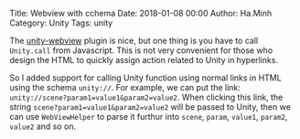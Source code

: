 Title: Webview with cchema
Date: 2018-01-08 00:00
Author: Ha.Minh
Category: Unity
Tags: unity

The [unity-webview](https://github.com/gree/unity-webview) plugin is nice, but one thing is you have to call `Unity.call` from Javascript. This is not very convenient for those who design the HTML to quickly assign action related to Unity in hyperlinks.

So I added support for calling Unity function using normal links in HTML using the schema `unity://`. For example, we can put the link: `unity://scene?param1=value1&param2=value2`. When clicking this link, the string `scene?param1=value1&param2=value2` will be passed to Unity, then we can use `WebViewHelper` to parse it furthur into `scene`, `param`, `value1`, `param2`, `value2` and so on.

